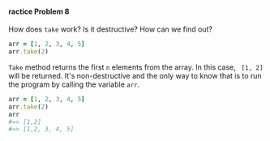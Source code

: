 #### ractice Problem 8

How does `take` work? Is it destructive? How can we find out?

```ruby
arr = [1, 2, 3, 4, 5]
arr.take(2)
```

`Take` method returns the first `n` elements from the array. In this case, ` [1, 2]` will be returned. It's non-destructive and the only way to know that is to run the program by calling the variable `arr`. 

```ruby
arr = [1, 2, 3, 4, 5]
arr.take(2)
arr
#=> [1,2]
#=> [1,2, 3, 4, 5]
```